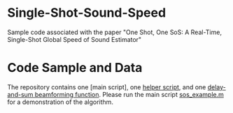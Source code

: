 # Single-Shot-Sound-Speed
Sample code associated with the paper "One Shot, One SoS: A Real-Time, Single-Shot Global Speed of Sound Estimator"
# Code Sample and Data
The repository contains one [main script], one [helper script](/gen_params.m), and one [delay-and-sum beamforming function](/SimplePseudoBeamformer). Please run the main script [sos_example.m]() for a demonstration of the algorithm.
